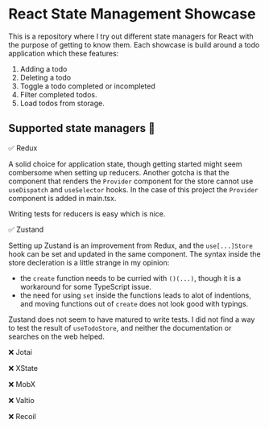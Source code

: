 # React State Management Showcase
This is a repository where I try out different state managers for React with the purpose of getting to know them. Each showcase is build around a todo application which these features:

  1. Adding a todo
  2. Deleting a todo
  3. Toggle a todo completed or incompleted
  4. Filter completed todos.
  5. Load todos from storage.

## Supported state managers 📝
✅ Redux

A solid choice for application state, though getting started might seem combersome when setting up reducers. Another gotcha is that the component that renders the `Provider` component for the store cannot use `useDispatch` and `useSelector` hooks. In the case of this project the `Provider` component is added in main.tsx.

Writing tests for reducers is easy which is nice.

✅ Zustand

Setting up Zustand is an improvement from Redux, and the `use[...]Store` hook can be set and updated in the same component. The syntax inside the store decleration is a little strange in my opinion:
- the `create` function needs to be curried with `()(...)`, though it is a workaround for some TypeScript issue.
- the need for using `set` inside the functions leads to alot of indentions, and moving functions out of `create` does not look good with typings.

Zustand does not seem to have matured to write tests. I did not find a way to test the result of `useTodoStore`, and neither the documentation or searches on the web helped.

❌ Jotai

❌ XState

❌ MobX

❌ Valtio

❌ Recoil

